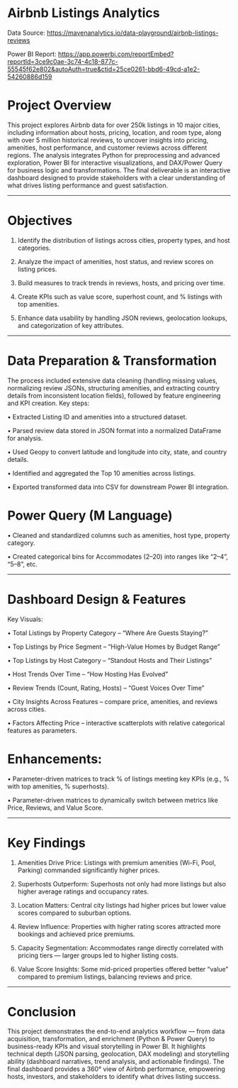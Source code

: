 # Airbnb Listings Analytics

Data Source: https://mavenanalytics.io/data-playground/airbnb-listings-reviews

Power BI Report: https://app.powerbi.com/reportEmbed?reportId=3ce9c0ae-3c74-4c18-877c-55545f62e802&autoAuth=true&ctid=25ce0261-bbd6-49cd-a1e2-54260886d159

# Project Overview

This project explores Airbnb data for over 250k listings in 10 major cities, including information about hosts, pricing, location, and room type, along with over 5 million historical reviews, to uncover insights into pricing, amenities, host performance, and customer reviews across different regions. The analysis integrates Python for preprocessing and advanced exploration, Power BI for interactive visualizations, and DAX/Power Query for business logic and transformations.
The final deliverable is an interactive dashboard designed to provide stakeholders with a clear understanding of what drives listing performance and guest satisfaction.
________________________________________
# Objectives

  1.	Identify the distribution of listings across cities, property types, and host categories.
   
  2.	Analyze the impact of amenities, host status, and review scores on listing prices.
	
  3.	Build measures to track trends in reviews, hosts, and pricing over time.
	
  4.	Create KPIs such as value score, superhost count, and % listings with top amenities.
	
  5.	Enhance data usability by handling JSON reviews, geolocation lookups, and categorization of key attributes.
________________________________________
# Data Preparation & Transformation

 The process included extensive data cleaning (handling missing values, normalizing review JSONs, structuring amenities, and extracting country details from inconsistent location fields), followed by feature engineering and KPI creation. Key steps:
  
  •	Extracted Listing ID and amenities into a structured dataset.
  
  •	Parsed review data stored in JSON format into a normalized DataFrame for analysis.
  
  •	Used Geopy to convert latitude and longitude into city, state, and country details.
  
  •	Identified and aggregated the Top 10 amenities across listings.
  
  •	Exported transformed data into CSV for downstream Power BI integration.

# Power Query (M Language)

  •	Cleaned and standardized columns such as amenities, host type, property category.
  
  •	Created categorical bins for Accommodates (2–20) into ranges like “2–4”, “5–8”, etc.
________________________________________

# Dashboard Design & Features

  Key Visuals:
  
  •	Total Listings by Property Category – “Where Are Guests Staying?”
  
  •	Top Listings by Price Segment – “High-Value Homes by Budget Range”
  
  •	Top Listings by Host Category – “Standout Hosts and Their Listings”
  
  •	Host Trends Over Time – “How Hosting Has Evolved”
  
  •	Review Trends (Count, Rating, Hosts) – “Guest Voices Over Time”
  
  •	City Insights Across Features – compare price, amenities, and reviews across cities.
  
  •	Factors Affecting Price – interactive scatterplots with relative categorical features as parameters.

# Enhancements:

  •	Parameter-driven matrices to track % of listings meeting key KPIs (e.g., % with top amenities, % superhosts).
  
  •	Parameter-driven matrices to dynamically switch between metrics like Price, Reviews, and Value Score.
________________________________________
# Key Findings

  1.	Amenities Drive Price: Listings with premium amenities (Wi-Fi, Pool, Parking) commanded significantly higher prices.
  	
  2.	Superhosts Outperform: Superhosts not only had more listings but also higher average ratings and occupancy rates.
  	
  3.	Location Matters: Central city listings had higher prices but lower value scores compared to suburban options.
  	
  4.	Review Influence: Properties with higher rating scores attracted more bookings and achieved price premiums.
  	
  5.	Capacity Segmentation: Accommodates range directly correlated with pricing tiers — larger groups led to higher listing costs.
  	
  6.	Value Score Insights: Some mid-priced properties offered better “value” compared to premium listings, balancing reviews and price.
  	
________________________________________
# Conclusion
  This project demonstrates the end-to-end analytics workflow — from data acquisition, transformation, and enrichment (Python & Power Query) to business-ready KPIs and visual storytelling in Power BI.
  It highlights technical depth (JSON parsing, geolocation, DAX modeling) and storytelling ability (dashboard narratives, trend analysis, and actionable findings).
  The final dashboard provides a 360° view of Airbnb performance, empowering hosts, investors, and stakeholders to identify what drives listing success.
